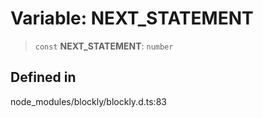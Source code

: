 # Variable: NEXT_STATEMENT

> `const` **NEXT_STATEMENT**: `number`

## Defined in

node_modules/blockly/blockly.d.ts:83
